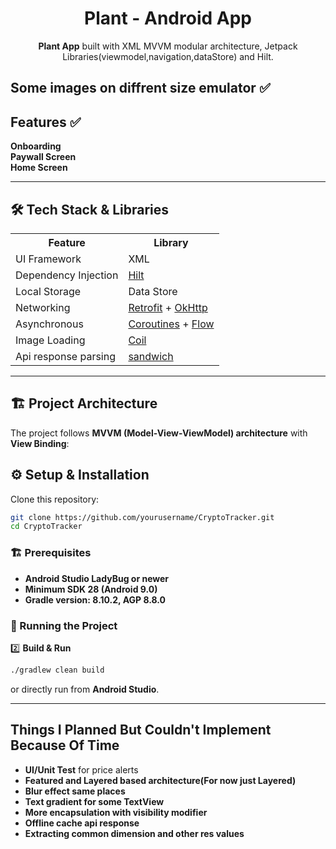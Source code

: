 <!-- README.md -->

<h1 align="center">Plant - Android App</h1>
<p align="center"> <strong>Plant App</strong> built with XML MVVM modular architecture, Jetpack Libraries(viewmodel,navigation,dataStore) and Hilt.</p>

## Some images on diffrent size emulator ✅ 


## Features ✅ 

 <strong>Onboarding</strong><br>
 <strong>Paywall Screen</strong><br>
 <strong>Home Screen</strong><br>

---


## 🛠️ Tech Stack & Libraries

<table>
  <tr>
    <th>Feature</th>
    <th>Library</th>
  </tr>
  <tr>
    <td>UI Framework</td>
    <td>XML</a></td>
  </tr>
  <tr>
    <td>Dependency Injection</td>
    <td><a href="https://dagger.dev/hilt/">Hilt</a></td>
  </tr>
  <tr>
    <td>Local Storage</td>
    <td>Data Store</td>
  </tr>
  <tr>
    <td>Networking</td>
    <td><a href="https://square.github.io/retrofit/">Retrofit</a> + <a href="https://square.github.io/okhttp/">OkHttp</a></td>
  </tr>
  <tr>
    <td>Asynchronous</td>
    <td><a href="https://developer.android.com/kotlin/coroutines">Coroutines</a> + <a href="https://developer.android.com/kotlin/flow">Flow</a></td>
  </tr>
  <tr>
    <td>Image Loading</td>
    <td><a href="https://coil-kt.github.io/coil/">Coil</a></td>
  </tr>
  <tr>
    <td>Api response parsing</td>
    <td><a href="https://github.com/skydoves/sandwich">sandwich</a></td>
  </tr>
</table>

---

## 🏗️ Project Architecture

The project follows **MVVM (Model-View-ViewModel) architecture** with **View Binding**:



## ⚙️ Setup & Installation

Clone this repository:
```bash
git clone https://github.com/yourusername/CryptoTracker.git
cd CryptoTracker
```

### 🏗 Prerequisites
- **Android Studio LadyBug or newer**
- **Minimum SDK 28 (Android 9.0)**
- **Gradle version: 8.10.2, AGP 8.8.0**

### 🔧 Running the Project

2️⃣ **Build & Run**
```bash
./gradlew clean build
```
or directly run from **Android Studio**.  

---

##  Things I Planned But Couldn't Implement Because Of Time

- **UI/Unit Test** for price alerts 
- **Featured and Layered based architecture(For now just Layered)**
- **Blur effect same places**
- **Text gradient for some TextView**
- **More encapsulation with visibility modifier**
- **Offline cache api response**
- **Extracting common dimension and other res values**

